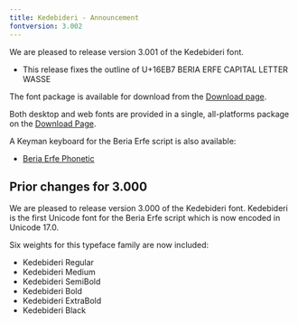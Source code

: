 ```yaml
---
title: Kedebideri - Announcement
fontversion: 3.002
---
```


We are pleased to release version 3.001 of the Kedebideri font. 

- This release fixes the outline of U+16EB7 BERIA ERFE CAPITAL LETTER WASSE

The font package is available for download from the [Download page](https://software.sil.org/kedebideri/download/).

Both desktop and web fonts are provided in a single, all-platforms package on the [Download Page](https://software.sil.org/kedebideri/download).

A Keyman keyboard for the Beria Erfe script is also available:

- [Beria Erfe Phonetic](https://keyman.com/keyboards/beria_erfe_phonetic)

## Prior changes for 3.000

We are pleased to release version 3.000 of the Kedebideri font. Kedebideri is the first Unicode font for the Beria Erfe script which is now encoded in Unicode 17.0.

Six weights for this typeface family are now included:

* Kedebideri Regular
* Kedebideri Medium
* Kedebideri SemiBold
* Kedebideri Bold
* Kedebideri ExtraBold
* Kedebideri Black

